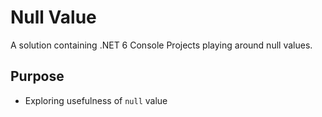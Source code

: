 # Null Value
A solution containing .NET 6 Console Projects playing around null values.

## Purpose
- Exploring usefulness of `null` value